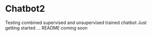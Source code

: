 # Chatbot2
Testing combined supervised and unsupervised trained chatbot
Just getting started ... README coming soon
